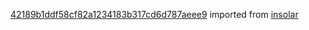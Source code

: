 [42189b1ddf58cf82a1234183b317cd6d787aeee9](https://github.com/insolar/insolar/commit/42189b1ddf58cf82a1234183b317cd6d787aeee9) imported from [insolar](https://github.com/insolar/insolar)
